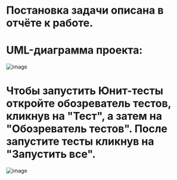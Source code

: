 # Постановка задачи описана в отчёте к работе.
# UML-диаграмма проекта:
![image](https://user-images.githubusercontent.com/80095098/212476091-e7162ff9-a6c4-42f7-adab-a75df87fff24.png)
# Чтобы запустить Юнит-тесты откройте обозреватель тестов, кликнув на "Тест", а затем на "Обозреватель тестов". После запустите тесты кликнув на "Запустить все".

![image](https://user-images.githubusercontent.com/80095098/212476091-e7162ff9-a6c4-42f7-adab-a75df87fff24.png)
